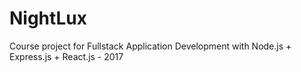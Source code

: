 # NightLux
Course project for Fullstack Application Development with Node.js + Express.js + React.js - 2017
